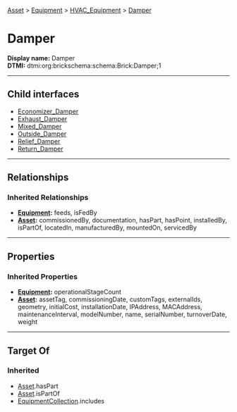 [Asset](../../../Asset.md) > [Equipment](../../Equipment.md) > [HVAC_Equipment](../HVAC_Equipment.md) > [Damper](#)
# Damper

**Display name:** Damper<br />
**DTMI:** dtmi:org:brickschema:schema:Brick:Damper;1

---

## Child interfaces
* [Economizer_Damper](Economizer_Damper.md)
* [Exhaust_Damper](Exhaust_Damper.md)
* [Mixed_Damper](Mixed_Damper.md)
* [Outside_Damper](Outside_Damper.md)
* [Relief_Damper](Relief_Damper.md)
* [Return_Damper](Return_Damper.md)

---

## Relationships
### Inherited Relationships
* **[Equipment](../../Equipment.md):** feeds, isFedBy
* **[Asset](../../../Asset.md):** commissionedBy, documentation, hasPart, hasPoint, installedBy, isPartOf, locatedIn, manufacturedBy, mountedOn, servicedBy

---

## Properties
### Inherited Properties
* **[Equipment](../../Equipment.md):** operationalStageCount
* **[Asset](../../../Asset.md):** assetTag, commissioningDate, customTags, externalIds, geometry, initialCost, installationDate, IPAddress, MACAddress, maintenanceInterval, modelNumber, name, serialNumber, turnoverDate, weight

---

## Target Of
### Inherited
* [Asset](../../../Asset.md).hasPart
* [Asset](../../../Asset.md).isPartOf
* [EquipmentCollection](../../../../Collection/AssetCollection/EquipmentCollection/EquipmentCollection.md).includes
